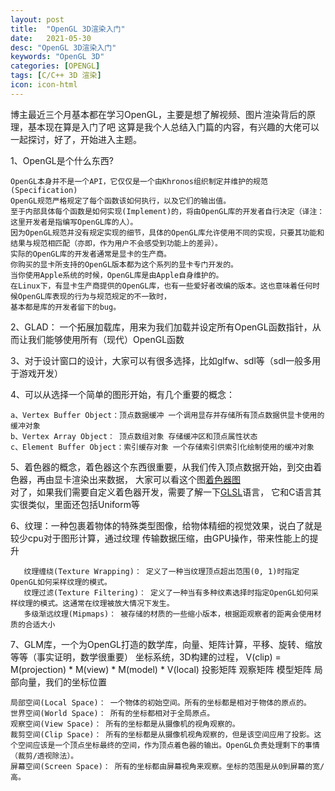 ```yaml
---
layout: post
title:  "OpenGL 3D渲染入门"
date:   2021-05-30
desc: "OpenGL 3D渲染入门"
keywords: "OpenGL 3D"
categories: [OPENGL]
tags: [C/C++ 3D 渲染]
icon: icon-html
---
```


博主最近三个月基本都在学习OpenGL，主要是想了解视频、图片渲染背后的原理，基本现在算是入门了吧
这算是我个人总结入门篇的内容，有兴趣的大佬可以一起探讨，好了，开始进入主题。

1、OpenGL是个什么东西?

    OpenGL本身并不是一个API，它仅仅是一个由Khronos组织制定并维护的规范(Specification)
    OpenGL规范严格规定了每个函数该如何执行，以及它们的输出值。
    至于内部具体每个函数是如何实现(Implement)的，将由OpenGL库的开发者自行决定（译注：这里开发者是指编写OpenGL库的人）。
    因为OpenGL规范并没有规定实现的细节，具体的OpenGL库允许使用不同的实现，只要其功能和结果与规范相匹配（亦即，作为用户不会感受到功能上的差异）。
    实际的OpenGL库的开发者通常是显卡的生产商。
    你购买的显卡所支持的OpenGL版本都为这个系列的显卡专门开发的。
    当你使用Apple系统的时候，OpenGL库是由Apple自身维护的。
    在Linux下，有显卡生产商提供的OpenGL库，也有一些爱好者改编的版本。这也意味着任何时候OpenGL库表现的行为与规范规定的不一致时，
    基本都是库的开发者留下的bug。

2、GLAD： 一个拓展加载库，用来为我们加载并设定所有OpenGL函数指针，从而让我们能够使用所有（现代）OpenGL函数

3、对于设计窗口的设计，大家可以有很多选择，比如glfw、sdl等（sdl一般多用于游戏开发）

4、可以从选择一个简单的图形开始，有几个重要的概念：

    a、Vertex Buffer Object：顶点数据缓冲 一个调用显存并存储所有顶点数据供显卡使用的缓冲对象
    b、Vertex Array Object： 顶点数组对象 存储缓冲区和顶点属性状态
    c、Element Buffer Object：索引缓存对象 一个存储索引供索引化绘制使用的缓冲对象
    
5、着色器的概念，着色器这个东西很重要，从我们传入顶点数据开始，到交由着色器，再由显卡渲染出来数据，
   大家可以看这个图[着色器图](https://learnopengl-cn.github.io/img/01/04/pipeline.png)  
   对了，如果我们需要自定义着色器开发，需要了解一下[GLSL](https://www.khronos.org/opengl/wiki/Core_Language_(GLSL))语言，
   它和C语言其实很类似，里面还包括Uniform等
   
6、纹理：一种包裹着物体的特殊类型图像，给物体精细的视觉效果，说白了就是较少cpu对于图形计算，通过纹理
   传输数据压缩，由GPU操作，带来性能上的提升
   
       纹理缠绕(Texture Wrapping)： 定义了一种当纹理顶点超出范围(0, 1)时指定OpenGL如何采样纹理的模式。
       纹理过滤(Texture Filtering)： 定义了一种当有多种纹素选择时指定OpenGL如何采样纹理的模式。这通常在纹理被放大情况下发生。
       多级渐远纹理(Mipmaps)： 被存储的材质的一些缩小版本，根据距观察者的距离会使用材质的合适大小
   
7、GLM库，一个为OpenGL打造的数学库，向量、矩阵计算，平移、旋转、缩放等等（事实证明，数学很重要）
   坐标系统，3D构建的过程，
   V(clip) = M(projection) * M(view) * M(model) * V(local)
             投影矩阵         观察矩阵    模型矩阵    局部向量，我们的坐标位置   
             
    局部空间(Local Space)： 一个物体的初始空间。所有的坐标都是相对于物体的原点的。
    世界空间(World Space)： 所有的坐标都相对于全局原点。
    观察空间(View Space)： 所有的坐标都是从摄像机的视角观察的。
    裁剪空间(Clip Space)： 所有的坐标都是从摄像机视角观察的，但是该空间应用了投影。这个空间应该是一个顶点坐标最终的空间，作为顶点着色器的输出。OpenGL负责处理剩下的事情（裁剪/透视除法）。
    屏幕空间(Screen Space)： 所有的坐标都由屏幕视角来观察。坐标的范围是从0到屏幕的宽/高。             
                 